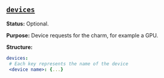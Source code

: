 <a href="#heading--devices"><h2 id="heading--devices">`devices`</h2></a>

**Status:** Optional.

**Purpose:** Device requests for the charm, for example a GPU.

**Structure:**

```yaml
devices:
 # Each key represents the name of the device
 <device name>: {...}
```
